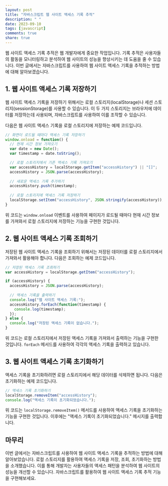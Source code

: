 ```yaml
---
layout: post
title: "자바스크립트 웹 사이트 액세스 기록 추적"
description: " "
date: 2023-09-10
tags: [javascript]
comments: true
share: true
---
```


웹 사이트 액세스 기록 추적은 웹 개발자에게 중요한 작업입니다. 기록 추적은 사용자들의 활동을 모니터링하고 분석하여 웹 사이트의 성능을 향상시키는 데 도움을 줄 수 있습니다. 이번 글에서는 자바스크립트를 사용하여 웹 사이트 액세스 기록을 추적하는 방법에 대해 알아보겠습니다.

## 1. 웹 사이트 액세스 기록 저장하기

웹 사이트 액세스 기록을 저장하기 위해서는 로컬 스토리지(localStorage)나 세션 스토리지(sessionStorage)를 사용할 수 있습니다. 이 두 가지 스토리지는 브라우저에 데이터를 저장하는데 사용되며, 자바스크립트를 사용하여 이를 조작할 수 있습니다.

다음은 웹 사이트 액세스 기록을 로컬 스토리지에 저장하는 예제 코드입니다.

```javascript
// 화면이 로드될 때마다 액세스 기록 저장하기
window.onload = function() {
  // 현재 시간 정보 가져오기
  var date = new Date();
  var timestamp = date.toString();

  // 로컬 스토리지에서 기존 액세스 기록 가져오기
  var accessHistory = localStorage.getItem("accessHistory") || "[]";
  accessHistory = JSON.parse(accessHistory);
  
  // 새로운 액세스 기록 추가하기
  accessHistory.push(timestamp);
  
  // 로컬 스토리지에 액세스 기록 저장하기
  localStorage.setItem("accessHistory", JSON.stringify(accessHistory));
}
```

위 코드는 `window.onload` 이벤트를 사용하여 페이지가 로드될 때마다 현재 시간 정보를 가져와서 로컬 스토리지에 저장하는 기능을 구현한 것입니다.

## 2. 웹 사이트 액세스 기록 조회하기

저장된 웹 사이트 액세스 기록을 조회하기 위해서는 저장된 데이터를 로컬 스토리지에서 가져와서 활용해야 합니다. 다음은 조회하는 예제 코드입니다.

```javascript
// 저장된 액세스 기록 조회하기
var accessHistory = localStorage.getItem("accessHistory");

if (accessHistory) {
  accessHistory = JSON.parse(accessHistory);
  
  // 액세스 기록을 출력하기
  console.log("웹 사이트 액세스 기록:");
  accessHistory.forEach(function(timestamp) {
    console.log(timestamp);
  });
} else {
  console.log("저장된 액세스 기록이 없습니다.");
}
```

위 코드는 로컬 스토리지에서 저장된 액세스 기록을 가져와서 출력하는 기능을 구현한 것입니다. `forEach` 메서드를 사용하여 각각의 액세스 기록을 출력하고 있습니다.

## 3. 웹 사이트 액세스 기록 초기화하기

액세스 기록을 초기화하려면 로컬 스토리지에서 해당 데이터를 삭제하면 됩니다. 다음은 초기화하는 예제 코드입니다.

```javascript
// 액세스 기록 초기화하기
localStorage.removeItem("accessHistory");
console.log("액세스 기록이 초기화되었습니다.");
```

위 코드는 `localStorage.removeItem()` 메서드를 사용하여 액세스 기록을 초기화하는 기능을 구현한 것입니다. 이후에는 "액세스 기록이 초기화되었습니다." 메시지를 출력합니다.

## 마무리

이번 글에서는 자바스크립트를 사용하여 웹 사이트 액세스 기록을 추적하는 방법에 대해 알아보았습니다. 로컬 스토리지를 활용하여 액세스 기록을 저장, 조회, 초기화하는 방법을 소개했습니다. 이를 통해 개발자는 사용자들의 액세스 패턴을 분석하여 웹 사이트의 성능을 개선할 수 있습니다. 자바스크립트를 활용하여 웹 사이트 액세스 기록 추적 기능을 구현해보세요.